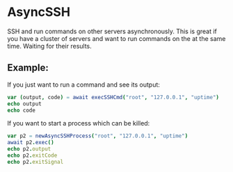 # AsyncSSH

SSH and run commands on other servers asynchronously. This is great if you have 
a cluster of servers and want to run commands on the at the same time. Waiting
for their results.

## Example:

If you just want to run a command and see its output:

```nim
var (output, code) = await execSSHCmd("root", "127.0.0.1", "uptime")
echo output
echo code
```

If you want to start a process which can be killed:

```nim
var p2 = newAsyncSSHProcess("root", "127.0.0.1", "uptime")
await p2.exec()
echo p2.output
echo p2.exitCode
echo p2.exitSignal
```